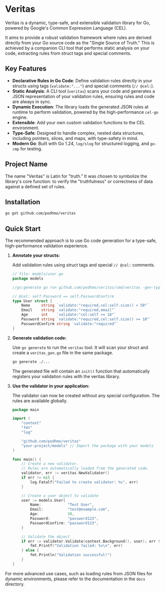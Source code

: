 # Veritas

Veritas is a dynamic, type-safe, and extensible validation library for Go, powered by Google's Common Expression Language (CEL).

It aims to provide a robust validation framework where rules are derived directly from your Go source code as the "Single Source of Truth." This is achieved by a companion CLI tool that performs static analysis on your code, extracting rules from struct tags and special comments.

## Key Features

- **Declarative Rules in Go Code**: Define validation rules directly in your structs using tags (`validate:"..."`) and special comments (`// @cel:`).
- **Static Analysis**: A CLI tool (`veritas`) scans your code and generates a JSON representation of your validation rules, ensuring rules and code are always in sync.
- **Dynamic Execution**: The library loads the generated JSON rules at runtime to perform validation, powered by the high-performance `cel-go` engine.
- **Extensible**: Add your own custom validation functions to the CEL environment.
- **Type-Safe**: Designed to handle complex, nested data structures, including pointers, slices, and maps, with type-safety in mind.
- **Modern Go**: Built with Go 1.24, `log/slog` for structured logging, and `go-cmp` for testing.

## Project Name

The name "Veritas" is Latin for "truth." It was chosen to symbolize the library's core function: to verify the "truthfulness" or correctness of data against a defined set of rules.

## Installation

```bash
go get github.com/podhmo/veritas
```

## Quick Start

The recommended approach is to use Go code generation for a type-safe, high-performance validation experience.

1.  **Annotate your structs:**

    Add validation rules using struct tags and special `// @cel:` comments.

    ```go
    // file: models/user.go
    package models

    //go:generate go run github.com/podhmo/veritas/cmd/veritas -gen-type=User -out-name=veritas_gen.go

    // @cel: self.Password == self.PasswordConfirm
    type User struct {
        Name     string `validate:"required,cel:self.size() < 50"`
        Email    string `validate:"required,email"`
        Age      int    `validate:"cel:self >= 18"`
        Password string `validate:"required,cel:self.size() >= 10"`
        PasswordConfirm string `validate:"required"`
    }
    ```

2.  **Generate validation code:**

    Use `go generate` to run the `veritas` tool. It will scan your struct and create a `veritas_gen.go` file in the same package.

    ```bash
    go generate ./...
    ```

    The generated file will contain an `init()` function that automatically registers your validation rules with the veritas library.

3.  **Use the validator in your application:**

    The validator can now be created without any special configuration. The rules are available globally.

    ```go
    package main

    import (
        "context"
        "fmt"
        "log"

        "github.com/podhmo/veritas"
        "your-project/models" // Import the package with your models
    )

    func main() {
        // Create a new validator.
        // Rules are automatically loaded from the generated code.
        validator, err := veritas.NewValidator()
        if err != nil {
            log.Fatalf("Failed to create validator: %v", err)
        }

        // Create a user object to validate
        user := models.User{
            Name:            "Test User",
            Email:           "test@example.com",
            Age:             30,
            Password:        "password123",
            PasswordConfirm: "password123",
        }

        // Validate the object
        if err := validator.Validate(context.Background(), user); err != nil {
            fmt.Printf("Validation failed: %v\n", err)
        } else {
            fmt.Println("Validation successful!")
        }
    }
    ```

For more advanced use cases, such as loading rules from JSON files for dynamic environments, please refer to the documentation in the `docs` directory.